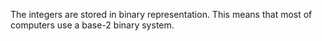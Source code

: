 The integers are stored in binary representation. This means that most of computers use a base-2 binary system.